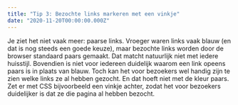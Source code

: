 ```yaml
---
title: "Tip 3: Bezochte links markeren met een vinkje"
date: "2020-11-20T00:00:00.000Z"
---
```


Je ziet het niet vaak meer: paarse links. Vroeger waren links vaak blauw (en dat is nog steeds een goede keuze), maar bezochte links worden door de browser standaard paars gemaakt. Dat matcht natuurlijk niet met iedere huisstijl. Bovendien is niet voor iedereen duidelijk waarom een link opeens paars is in plaats van blauw. Toch kan het voor bezoekers wel handig zijn te zien welke links ze al hebben gezocht. En dat hoeft niet met de kleur paars. Zet er met CSS bijvoorbeeld een vinkje achter, zodat het voor bezoekers duidelijker is dat ze die pagina al hebben bezocht.